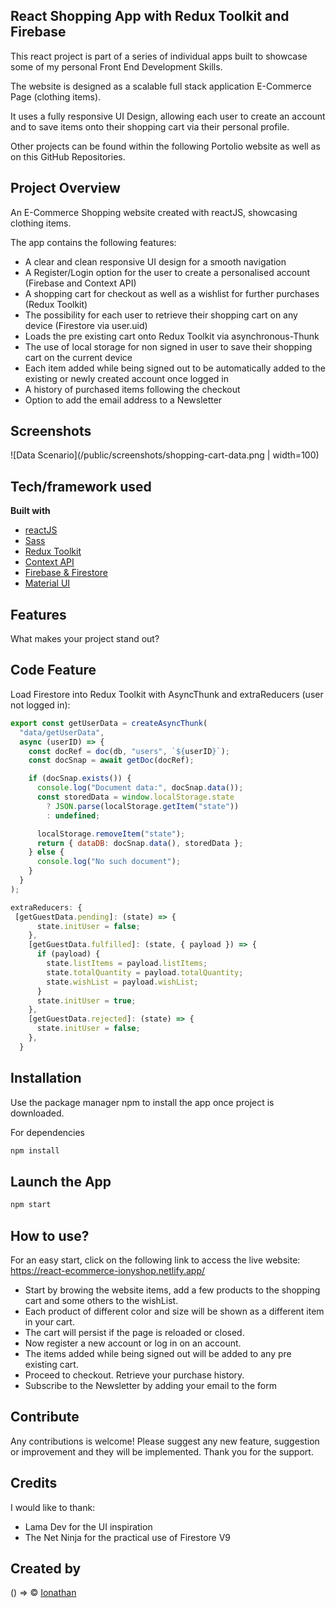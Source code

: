 ## React Shopping App with Redux Toolkit and Firebase

This react project is part of a series of individual apps built to showcase some of my personal Front End Development Skills.

The website is designed as a scalable full stack application E-Commerce Page (clothing items).

It uses a fully responsive UI Design, allowing each user to create an account and to save items onto their shopping cart via their personal profile.

Other projects can be found within the following Portolio website as well as on this GitHub Repositories.

## Project Overview

An E-Commerce Shopping website created with reactJS, showcasing clothing items.

The app contains the following features:

- A clear and clean responsive UI design for a smooth navigation
- A Register/Login option for the user to create a personalised account (Firebase and Context API)
- A shopping cart for checkout as well as a wishlist for further purchases (Redux Toolkit)
- The possibility for each user to retrieve their shopping cart on any device (Firestore via user.uid)
- Loads the pre existing cart onto Redux Toolkit via asynchronous-Thunk
- The use of local storage for non signed in user to save their shopping cart on the current device
- Each item added while being signed out to be automatically added to the existing or newly created account once logged in
- A history of purchased items following the checkout
- Option to add the email address to a Newsletter

## Screenshots

![Data Scenario](/public/screenshots/shopping-cart-data.png | width=100)

## Tech/framework used

<b>Built with</b>

- [reactJS](https://reactjs.org/)
- [Sass](https://sass-lang.com/)
- [Redux Toolkit](https://redux-toolkit.js.org/)
- [Context API](https://reactjs.org/docs/context.html)
- [Firebase & Firestore](https://firebase.google.com/)
- [Material UI](https://mui.com/)

## Features

What makes your project stand out?

## Code Feature

Load Firestore into Redux Toolkit with AsyncThunk and extraReducers (user not logged in):

```javascript
export const getUserData = createAsyncThunk(
  "data/getUserData",
  async (userID) => {
    const docRef = doc(db, "users", `${userID}`);
    const docSnap = await getDoc(docRef);

    if (docSnap.exists()) {
      console.log("Document data:", docSnap.data());
      const storedData = window.localStorage.state
        ? JSON.parse(localStorage.getItem("state"))
        : undefined;

      localStorage.removeItem("state");
      return { dataDB: docSnap.data(), storedData };
    } else {
      console.log("No such document");
    }
  }
);
```

```javascript
extraReducers: {
 [getGuestData.pending]: (state) => {
      state.initUser = false;
    },
    [getGuestData.fulfilled]: (state, { payload }) => {
      if (payload) {
        state.listItems = payload.listItems;
        state.totalQuantity = payload.totalQuantity;
        state.wishList = payload.wishList;
      }
      state.initUser = true;
    },
    [getGuestData.rejected]: (state) => {
      state.initUser = false;
    },
  }
```

## Installation

Use the package manager npm to install the app once project is downloaded.

For dependencies

```bash
npm install
```

## Launch the App

```javascript
npm start

```

## How to use?

For an easy start, click on the following link to access the live website:
https://react-ecommerce-ionyshop.netlify.app/

- Start by browing the website items, add a few products to the shopping cart and some others to the wishList.
- Each product of different color and size will be shown as a different item in your cart.
- The cart will persist if the page is reloaded or closed.
- Now register a new account or log in on an account.
- The items added while being signed out will be added to any pre existing cart.
- Proceed to checkout. Retrieve your purchase history.
- Subscribe to the Newsletter by adding your email to the form

## Contribute

Any contributions is welcome! Please suggest any new feature, suggestion or improvement and they will be implemented.
Thank you for the support.

## Credits

I would like to thank:

- Lama Dev for the UI inspiration
- The Net Ninja for the practical use of Firestore V9

## Created by

() => © [Ionathan](https://github.com/IonathanG)
